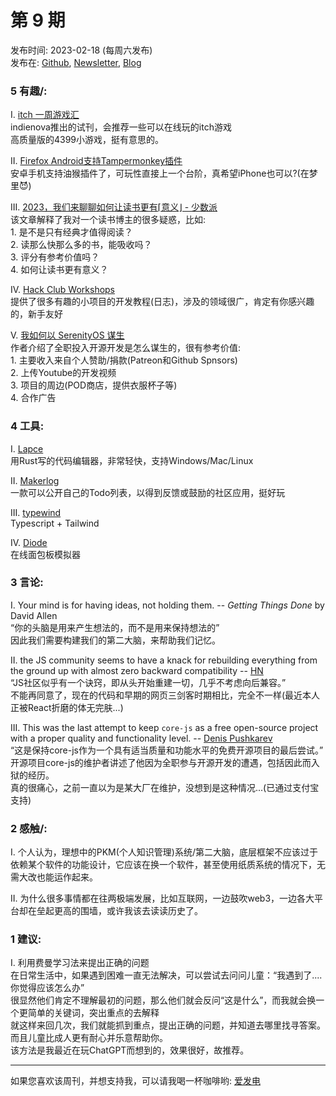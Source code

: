 # 第  9  期
发布时间: 2023-02-18 (每周六发布)\
发布在: [Github](https://github.com/versun/54321-Weekly), [Newsletter](https://54321.substack.com), [Blog](https://notes.versun.me/notes/54321-weekly)

### 5 有趣/:
I. [itch 一周游戏汇](https://indienova.com/indie-game-news/itch-new-games-summary-of-last-week-2023-0204-0210-part-2/)\
	indienova推出的试刊，会推荐一些可以在线玩的itch游戏\
	高质量版的4399小游戏，挺有意思的。

II. [Firefox Android支持Tampermonkey插件](https://support.mozilla.org/en-US/kb/whats-new-firefox-android)\
	安卓手机支持油猴插件了，可玩性直接上一个台阶，真希望iPhone也可以?(在梦里😈)

III. [2023，我们来聊聊如何让读书更有⌈意义⌋ - 少数派](https://sspai.com/post/78313)\
	该文章解释了我对一个读书博主的很多疑惑，比如:\
	1. 是不是只有经典才值得阅读？\
	2. 读那么快那么多的书，能吸收吗？\
	3. 评分有参考价值吗？\
	4. 如何让读书更有意义？

IV. [Hack Club Workshops](https://workshops.hackclub.com/)\
	提供了很多有趣的小项目的开发教程(日志)，涉及的领域很广，肯定有你感兴趣的，新手友好

V. [我如何以 SerenityOS 谋生](https://awesomekling.github.io/How-I-make-a-living-working-on-SerenityOS/)\
	作者介绍了全职投入开源开发是怎么谋生的，很有参考价值:\
	1. 主要收入来自个人赞助/捐款(Patreon和Github Spnsors)\
	2. 上传Youtube的开发视频\
	3. 项目的周边(POD商店，提供衣服杯子等)\
	4. 合作广告

### 4 工具:
I. [Lapce](https://lapce.dev/#downloads-all)\
	用Rust写的代码编辑器，非常轻快，支持Windows/Mac/Linux

II. [Makerlog](https://getmakerlog.com/)\
	一款可以公开自己的Todo列表，以得到反馈或鼓励的社区应用，挺好玩

III. [typewind](https://github.com/mokshit06/typewind)\
	Typescript + Tailwind

IV. [Diode](https://www.withdiode.com/)\
	在线面包板模拟器

### 3 言论:
I. Your mind is for having ideas, not holding them. -- _Getting Things Done_ by David Allen\
	“你的头脑是用来产生想法的，而不是用来保持想法的”\
	因此我们需要构建我们的第二大脑，来帮助我们记忆。

II. the JS community seems to have a knack for rebuilding everything from the ground up with almost zero backward compatibility -- [HN](https://news.ycombinator.com/item?id=34829855#34832372)\
	“JS社区似乎有一个诀窍，即从头开始重建一切，几乎不考虑向后兼容。”\
	不能再同意了，现在的代码和早期的网页三剑客时期相比，完全不一样(最近本人正被React折磨的体无完肤...)

III. This was the last attempt to keep `core-js` as a free open-source project with a proper quality and functionality level. -- [Denis Pushkarev](https://github.com/zloirock/core-js/blob/master/docs/2023-02-14-so-whats-next.md)\
	“这是保持core-js作为一个具有适当质量和功能水平的免费开源项目的最后尝试。”\
	开源项目core-js的维护者讲述了他因为全职参与开源开发的遭遇，包括因此而入狱的经历。\
	真的很痛心，之前一直以为是某大厂在维护，没想到是这种情况...(已通过支付宝支持)

### 2 感触/:
I. 个人认为，理想中的PKM(个人知识管理)系统/第二大脑，底层框架不应该过于依赖某个软件的功能设计，它应该在换一个软件，甚至使用纸质系统的情况下，无需大改也能运作起来。

II. 为什么很多事情都在往两极端发展，比如互联网，一边鼓吹web3，一边各大平台却在垒起更高的围墙，或许我该去读读历史了。

### 1 建议:
I. 利用费曼学习法来提出正确的问题\
	在日常生活中，如果遇到困难一直无法解决，可以尝试去问问儿童：“我遇到了....你觉得应该怎么办”\
	很显然他们肯定不理解最初的问题，那么他们就会反问“这是什么”，而我就会换一个更简单的关键词，突出重点的去解释\
	就这样来回几次，我们就能抓到重点，提出正确的问题，并知道去哪里找寻答案。\
	而且儿童比成人更有耐心并乐意帮助你。\
	该方法是我最近在玩ChatGPT而想到的，效果很好，故推荐。

---

如果您喜欢该周刊，并想支持我，可以请我喝一杯咖啡哟: [爱发电](https://afdian.net/a/versun)
